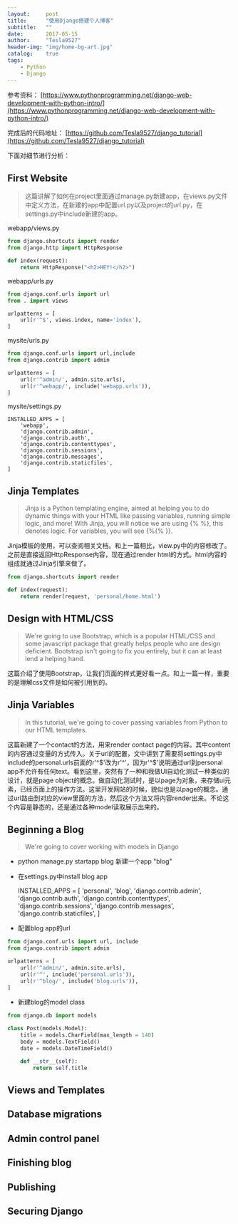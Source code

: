 ```yaml
---
layout:     post
title:      "使用Django搭建个人博客"
subtitle:   ""
date:       2017-05-15
author:     "Tesla9527"
header-img: "img/home-bg-art.jpg"
catalog:    true
tags:
    - Python
    - Django
---
```

参考资料：
[https://www.pythonprogramming.net/django-web-development-with-python-intro/](https://www.pythonprogramming.net/django-web-development-with-python-intro/)

完成后的代码地址：
[https://github.com/Tesla9527/django_tutorial](https://github.com/Tesla9527/django_tutorial)

下面对细节进行分析：

## First Website

>这篇讲解了如何在project里面通过manage.py新建app，在views.py文件中定义方法，在新建的app中配置url.py以及project的url.py，在settings.py中include新建的app。

webapp/views.py

```python
from django.shortcuts import render
from django.http import HttpResponse

def index(request):
    return HttpResponse("<h2>HEY!</h2>")
```

webapp/urls.py

```python
from django.conf.urls import url
from . import views

urlpatterns = [
    url(r'^$', views.index, name='index'),
]
```

mysite/urls.py

```python
from django.conf.urls import url,include
from django.contrib import admin

urlpatterns = [
    url(r'^admin/', admin.site.urls),
    url(r'^webapp/', include('webapp.urls')),
]
```

mysite/settings.py

```
INSTALLED_APPS = [
    'webapp',
    'django.contrib.admin',
    'django.contrib.auth',
    'django.contrib.contenttypes',
    'django.contrib.sessions',
    'django.contrib.messages',
    'django.contrib.staticfiles',
]
```

## Jinja Templates

>Jinja is a Python templating engine, aimed at helping you to do dynamic things with your HTML like passing variables, running simple logic, and more! With Jinja, you will notice we are using {% %}, this denotes logic. For variables, you will see {%{% }}.

Jinja模板的使用，可以查阅相关文档。和上一篇相比，view.py中的内容修改了。之前是直接返回HttpResponse内容，现在通过render html的方式。html内容的组成就通过Jinja引擎来做了。
```python
from django.shortcuts import render

def index(request):
    return render(request, 'personal/home.html')
```

## Design with HTML/CSS

>We're going to use Bootstrap, which is a popular HTML/CSS and some javascript package that greatly helps people who are design deficient. Bootstrap isn't going to fix you entirely, but it can at least lend a helping hand. 

这篇介绍了使用Bootstrap，让我们页面的样式更好看一点。和上一篇一样，重要的是理解css文件是如何被引用到的。

## Jinja Variables

>In this tutorial, we're going to cover passing variables from Python to our HTML templates.

这篇新建了一个contact的方法，用来render contact page的内容。其中content的内容通过变量的方式传入。关于url的配置，文中讲到了需要将settings.py中include的personal.urls前面的r'^$'改为r'^'，因为r'^$'说明通过url到personal app不允许有任何text。看到这里，突然有了一种和我做UI自动化测试一种类似的设计，就是page object的概念。做自动化测试时，是以page为对象，来存储ui元素，已经页面上的操作方法。这里开发网站的时候，貌似也是以page的概念。通过url路由到对应的view里面的方法，然后这个方法又将内容render出来。不论这个内容是静态的，还是通过各种model读取展示出来的。

## Beginning a Blog

>We're going to cover working with models in Django

- python manage.py startapp blog 新建一个app "blog"
- 在settings.py中install blog app
	
	INSTALLED_APPS = [
    'personal',
    'blog',
    'django.contrib.admin',
    'django.contrib.auth',
    'django.contrib.contenttypes',
    'django.contrib.sessions',
    'django.contrib.messages',
    'django.contrib.staticfiles',
]

- 配置blog app的url

```python
from django.conf.urls import url, include
from django.contrib import admin

urlpatterns = [
    url(r'^admin/', admin.site.urls),
    url(r'^', include('personal.urls')),
    url(r'^blog/', include('blog.urls')),
]
```

- 新建blog的model class

```python
from django.db import models

class Post(models.Model):
    title = models.CharField(max_length = 140)
    body = models.TextField()
    date = models.DateTimeField()

    def __str__(self):
        return self.title
```

## Views and Templates

## Database migrations

## Admin control panel

## Finishing blog

## Publishing

## Securing Django